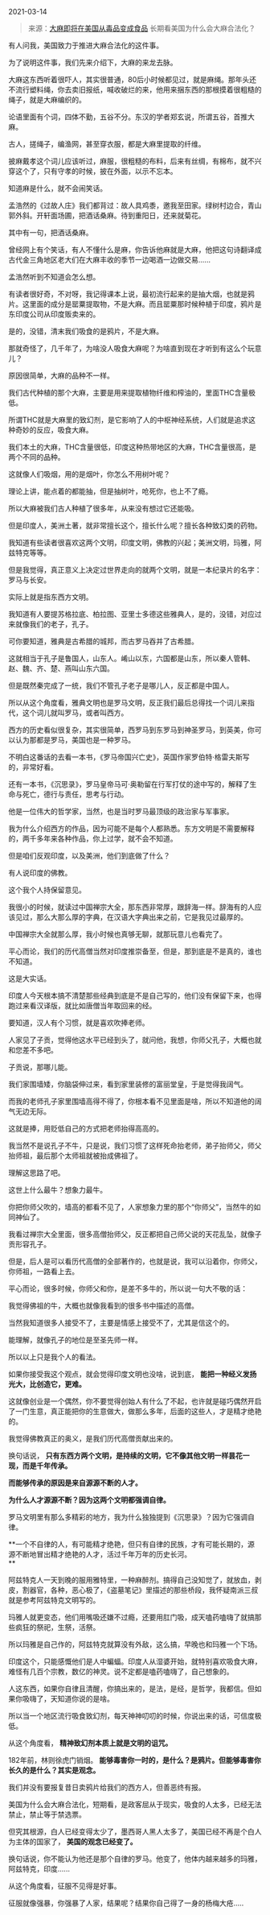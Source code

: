 2021-03-14

> 来源：[大麻即将在美国从毒品变成食品](http://mp.weixin.qq.com/s?__biz=MzU0MjYwNDU2Mw==&mid=2247497103&idx=2&sn=729d7038aa357cfaa324862e0654f8be&chksm=fb1a99f3cc6d10e5d2e748758766a4d25d8df1a7ec9c17cd1a946302efca921f34059a503a65&scene=27#wechat_redirect)
> 长期看美国为什么会大麻合法化？

有人问我，美国致力于推进大麻合法化的这件事。  

  

为了说明这件事，我们先来介绍下，大麻的来龙去脉。  

  

大麻这东西听着很吓人，其实很普通，80后小时候都见过，就是麻绳。那年头还不流行塑料绳，你去卖旧报纸，喊收破烂的来，他用来捆东西的那根摸着很粗糙的绳子，就是大麻编织的。  

  

论语里面有个词，四体不勤，五谷不分。东汉的学者郑玄说，所谓五谷，首推大麻。  

  

古人，搓绳子，编渔网，甚至穿衣服，都是大麻里提取的纤维。  

  

披麻戴孝这个词儿应该听过，麻服，很粗糙的布料，后来有丝绸，有棉布，就不兴穿这个了，只有守孝的时候，披在外面，以示不忘本。  

  

知道麻是什么，就不会闹笑话。  

  

孟浩然的《过故人庄》我们都背过：故人具鸡黍，邀我至田家。绿树村边合，青山郭外斜。开轩面场圃，把酒话桑麻。待到重阳日，还来就菊花。

  

其中有一句，把酒话桑麻。  

  

曾经网上有个笑话，有人不懂什么是麻，你告诉他麻就是大麻，他把这句诗翻译成古代金三角地区老大们在大麻丰收的季节一边喝酒一边做交易......

  

孟浩然听到不知道会怎么想。

  

有读者很好奇，不对呀，我记得课本上说，最初流行起来的是抽大烟，也就是鸦片。这里面的成分是罂粟提取物，不是大麻。而且罂粟那时候种植于印度，鸦片是东印度公司从印度贩卖来的。

  

是的，没错，清末我们吸食的是鸦片，不是大麻。

  

那就奇怪了，几千年了，为啥没人吸食大麻呢？为啥直到现在才听到有这么个玩意儿？

  

原因很简单，大麻的品种不一样。  

  

我们古代种植的那个大麻，主要是用来提取植物纤维和榨油的，里面THC含量极低。

  

所谓THC就是大麻里的致幻剂，是它影响了人的中枢神经系统，人们就是追求这种奇妙的反应，吸食大麻。  

  

我们本土的大麻，THC含量很低，印度这种热带地区的大麻，THC含量很高，是两个不同的品种。

  

这就像人们吸烟，用的是烟叶，你怎么不用树叶呢？  

  

理论上讲，能点着的都能抽，但是抽树叶，呛死你，也上不了瘾。

  

所以大麻被我们古人种植了很多年，从来没有想过它还能吸。  

  

但是印度人，美洲土著，就非常擅长这个，擅长什么呢？擅长各种致幻类的药物。  

  

我知道有些读者很喜欢这两个文明，印度文明，佛教的兴起；美洲文明，玛雅，阿兹特克等等。  

  

但是我觉得，真正意义上决定过世界走向的就两个文明，就是一本纪录片的名字：罗马与长安。  

  

实际上就是指东西方文明。

  

我知道有人要提苏格拉底、柏拉图、亚里士多德这些雅典人，是的，没错，对应过来就像我们的老子，孔子。

  

可你要知道，雅典是古希腊的城邦，而古罗马吞并了古希腊。  

  

这就相当于孔子是鲁国人，山东人。崤山以东，六国都是山东，所以秦人管韩、赵、魏、齐、楚、燕叫山东六国。

  

但是既然秦完成了一统，我们不管孔子老子是哪儿人，反正都是中国人。  

  

所以从这个角度看，雅典文明也是罗马文明，反正我们最后总得找一个词儿来指代，这个词儿就叫罗马，或者叫西方。  

  

西方的历史看似很复杂，其实很简单，西罗马到东罗马到神圣罗马，到英美，你可以认为那都是罗马，美国也是一种罗马。

  

不明白这番话的去看一本书，《罗马帝国兴亡史》，英国作家罗伯特·格雷夫斯写的，非常好看。

  

还有一本书，《沉思录》，罗马皇帝马可·奥勒留在行军打仗的途中写的，解释了生命与死亡，德行与责任，思考与行动。

  

他是一位伟大的哲学家，当然，也是当时罗马最顶级的政治家与军事家。  

  

我为什么介绍西方的作品，因为可能不是每个人都熟悉。东方文明是不需要解释的，两千多年来各种作品，你上过学，就不会不知道。  

  

但是咱们反观印度，以及美洲，他们到底做了什么？  

  

有人说印度的佛教。  

  

这个我个人持保留意见。

  

我很小的时候，就读过中国禅宗大全，那东西非常厚，跟辞海一样。辞海有的人应该见过，那么大那么厚的字典，在汉语大字典出来之前，它是我见过最厚的。  

  

中国禅宗大全就那么厚，我小时候也真够无聊，就那玩意儿也看完了。

  

平心而论，我们的历代高僧当然对印度推崇备至，但是，那到底是不是真的，谁也不知道。  

  

这是大实话。  

  

印度人今天根本搞不清楚那些经典到底是不是自己写的，他们没有保留下来，也得跑过来看汉译版，就比如唐僧当年取回来的经。

  

要知道，汉人有个习惯，就是喜欢吹捧老师。  

  

人家见了子贡，觉得他这水平已经到头了，就问他，我想，你师父孔子，大概也就和您差不多吧。  

  

子贡说，那哪儿能。

  

我们家围墙矮，你脑袋伸过来，看到家里装修的富丽堂皇，于是觉得我阔气。  

  

而我的老师孔子家里围墙高得不得了，你根本看不见里面是啥，所以不知道他的阔气无边无际。  

  

这就是捧，用贬低自己的方式把老师抬得高高的。  

  

我当然不是说孔子不牛，只是说，我们习惯了这样死命抬老师，弟子抬师父，师父抬师祖，最后那个太师祖就被抬成佛祖了。

  

理解这思路了吧。

  

这世上什么最牛？想象力最牛。

  

你把你师父吹的，墙高的都看不见了，人家想象力里的那个“你师父”，当然牛的如同神仙了。

  

我看过禅宗大全里面，很多高僧抬师父，反正都把自己师父说的天花乱坠，就像子贡形容孔子。  

  

但是，后人是可以看历代高僧的全部著作的，也就是说，我可以沿着你，你师父，你师祖，一路看上去。  

  

平心而论，很多时候，你师父和你，是差不多牛的，所以说一句大不敬的话：  

  

我觉得佛祖的牛，大概也就像我看到的很多书中描述的高僧。

  

当然我知道很多人接受不了，主要是情感上接受不了，尤其是信这个的。  

  

能理解，就像孔子的地位是至圣先师一样。  

  

所以以上只是我个人的看法。  

  

如果你接受我这个观点，就会觉得印度文明也没啥，说到底， **能把一种经义发扬光大，比创造它，更难。**  

  

这就像创业是一个偶然，你不要觉得创始人有什么了不起，也许就是碰巧偶然开启了一门生意，真正能把你的生意做大，做那么多年，后面的这些人，才是精才绝艳的。  

  

我觉得佛教真正的奥义，是我们历代高僧贡献出来的。  

  

换句话说， **只有东西方两个文明，是持续的文明，它不像其他文明一样昙花一现，而是千年传承。**

  

 **而能够传承的原因是来自源源不断的人才。**

  

 **为什么人才源源不断？因为这两个文明都强调自律。**

  

罗马文明里有那么多精彩的地方，我为什么独独提到《沉思录》？因为它强调自律。

  

 **一个不自律的人，有可能精才绝艳，但只有自律的民族，才有可能长期的，源源不断地冒出精才绝艳的人才，活过千年万年的历史长河。  
**

  

阿兹特克人一天到晚的服用雅特里，一种麻醉剂。搞得自己没知觉了，就放血，剥皮，割器官，各种，恶心极了，《盗墓笔记》里描述的那些桥段，我怀疑南派三叔就是参考阿兹特克文明写的。

  

玛雅人就更变态，他们用嘴吸还嫌不过瘾，还要用肛门吸，成天嗑药嗑嗨了就搞那些疯狂的祭祀，生祭，活祭。

  

所以玛雅是自己作的，阿兹特克就算没有外敌，这么搞，早晚也和玛雅一个下场。

  

印度这个，只能感慨他们是人中蝙蝠。印度人从湿婆开始，就特别喜欢吸食大麻，难怪有几百个宗教，数亿的神灵。说不定都是嗑药嗑嗨了，自己想象的。

  

人这东西，如果你自律且清醒，你搞出来的，是法，是经，是哲学，我都信。但如果你吸嗨了，天知道你说的是啥。

  

所以当一个地区流行吸食致幻剂，每天神神叨叨的时候，你说出来的话，可信度极低。

  

从这个角度看， **精神致幻剂本质上就是文明的诅咒。**

  

182年前，林则徐虎门销烟。 **能够毒害你一时的，是什么？是鸦片。但能够毒害你长久的是什么？其实是观念。**  

  

我们并没有要报复昔日卖鸦片给我们的西方人，但善恶终有报。

  

美国为什么会大麻合法化，短期看，是政客屈从于现实，吸食的人太多，已经无法禁止，禁止等于禁选票。

  

但究其根源，白人已经变得太少了，墨西哥人黑人太多了，美国已经不再是个白人为主体的国家了， **美国的观念已经变了。**

  

换句话说，你不能认为他还是那个自律的罗马。他变了，他体内越来越多的玛雅，阿兹特克，印度......

  

从这个角度看，征服不见得是好事。

  

征服就像强暴，你强暴了人家，结果呢？结果你自己得了一身的杨梅大疮.....

